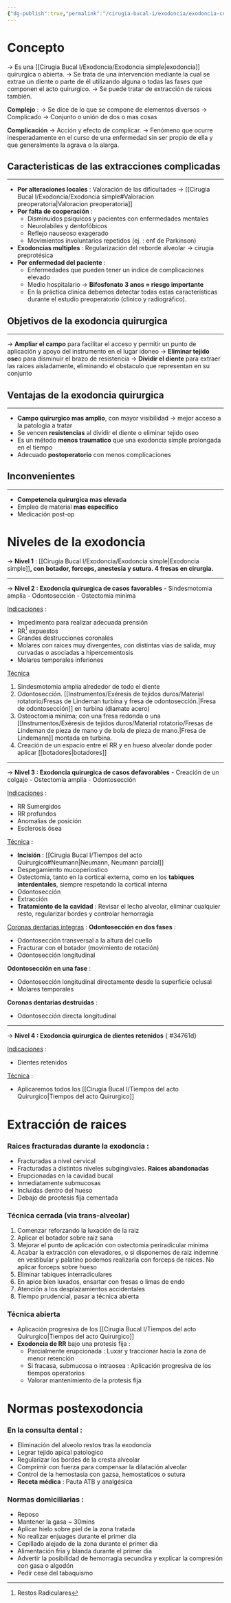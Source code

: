 ```yaml
---
{"dg-publish":true,"permalink":"/cirugia-bucal-i/exodoncia/exodoncia-compleja/"}
---
```



[^1]: Restos Radiculares
# Concepto

 → Es una [[Cirugia Bucal I/Exodoncia/Exodoncia simple\|exodoncia]] quirurgica o abierta.
 → Se trata de una intervención mediante la cual se extrae un diente o parte de él utilizando alguna o todas las fases que componen el acto quirurgico.
→ Se puede tratar de extracción de raices también.

**Complejo** :
→ Se dice de lo que se compone de elementos diversos
→ Complicado
→ Conjunto o unión de dos o mas cosas

**Complicación**
→ Acción y efecto de complicar.
→ Fenómeno que ocurre inesperadamente en el curso de una enfermedad sin ser propio de
ella y que generalmente la agrava o la alarga.
## Caracteristicas de las extracciones complicadas
---
- **Por alteraciones locales** : Valoración de las dificultades →  [[Cirugia Bucal I/Exodoncia/Exodoncia simple#Valoracion preoperatoria\|Valoracion preoperatoria]]
- **Por falta de cooperación** : 
	- Disminuidos psiquicos y pacientes con enfermedades mentales
	- Neurolabiles y dentofóbicos
	- Reflejo nauseoso exagerado
	- Movimientos involuntarios repetidos (ej. : enf de Parkinson)
- **Exodoncias multiples** : Regularización del reborde alveolar → cirugia preprotésica
- **Por enfermedad del paciente** : 
	- Enfermedades que pueden tener un indice de complicaciones elevado
	- Medio hospitalario → **Bifosfonato 3 anos = riesgo importante**
	- En la práctica clínica debemos detectar todas estas características durante el estudio preoperatorio (clínico y radiográfico).

## Objetivos de la exodoncia quirurgica
---
→ **Ampliar el campo** para facilitar el acceso y permitir un punto de aplicación y apoyo del instrumento en el lugar idoneo
→ **Eliminar tejido ose**o para disminuir el brazo de resistencia
→ **Dividir el diente** para extraer las raices aisladamente, eliminando el obstaculo que representan en su conjunto

## Ventajas de la exodoncia quirurgica
---
- **Campo quirurgico mas amplio**, con mayor visibilidad → mejor acceso a la patologia a tratar
- Se vencen **resistencias** al dividir el diente o eliminar tejido oseo
- Es un método **menos traumatico** que una exodoncia simple prolongada en el tiempo
- Adecuado **postoperatorio** con menos complicaciones

## Inconvenientes
---
- **Competencia quirurgica mas elevada**
- Empleo de material **mas especifico**
- Medicación post-op

# Niveles de la exodoncia

→ **Nivel 1** : [[Cirugia Bucal I/Exodoncia/Exodoncia simple\|Exodoncia simple]]**, con botador, forceps, anestesia y sutura. 4 fresas en cirurgia.**

---
→ **Nivel 2 :  Exodoncia quirurgica de casos favorables**
	- Sindesmotomia amplia
	- Odontosección
	- Ostectomia minima

<u>Indicaciones</u> : 
- Impedimento para realizar adecuada prensión
- RR[^1] expuestos
- Grandes destrucciones coronales
- Molares con raices muy divergentes, con distintas vias de salida, muy curvadas o asociadas a hipercementosis
- Molares temporales inferiones

<u>Técnica</u>
1. Sindesmotomia amplia alrededor de todo el diente
2. Odontosección. [[Instrumentos/Exéresis de tejidos duros/Material rotatorio/Fresas de Lindeman turbina y fresa de odontosección.\|Fresa de odontosección]] en turbina (diamate acero)
3. Osteoctomia minima; con una fresa redonda o una [[Instrumentos/Exéresis de tejidos duros/Material rotatorio/Fresas de Lindeman de pieza de mano y de bola de pieza de mano.\|Fresa de Lindemann]] montada en turbina.
4. Creación de un espacio entre el RR y en hueso alveolar donde poder aplicar [[botadores\|botadores]]
---
→ **Nivel 3 : Exodoncia quirurgica de casos defavorables**
	 - Creación de un colgajo
	 - Ostectomia amplia
	 - Odontosección

<u>Indicaciones</u> : 
- RR Sumergidos
- RR profundos
- Anomalias de posición
- Esclerosis ósea

<u>Técnica</u> : 
- **Incisión** : [[Cirugia Bucal I/Tiempos del acto Quirurgico#Neumann\|Neumann, Neumann parcial]]
- Despegamiento mucoperiostico
- Ostectomia, tanto en la cortical externa, como en los **tabiques interdentales**, siempre respetando la cortical interna
- Odontosección
- Extracción
- **Tratamiento de la cavidad** : Revisar el lecho alveolar, eliminar cualquier resto, regularizar bordes y controlar hemorragia

<u>Coronas dentarias integras</u> : 
**Odontosección en dos fases** : 
- Odontosección transversal a la altura del cuello
- Fracturar con el botador (movimiento de rotación)
- Odontosección longitudinal

**Odontosección en una fase** : 
- Odontosección longitudinal directamente desde la superficie oclusal
- Molares temporales

**Coronas dentarias destruidas** : 
- Odontosección directa longitudinal
---

→ **Nivel 4 : Exodoncia quirurgica de dientes retenidos**
{ #34761d}


<u>Indicaciones</u> : 
- Dientes retenidos

<u>Técnica</u> : 
- Aplicaremos todos los [[Cirugia Bucal I/Tiempos del acto Quirurgico\|Tiempos del acto Quirurgico]]

# Extracción de raices

### Raices fracturadas durante la exodoncia  :
- Fracturadas a nivel cervical
- Fracturadas a distintos niveles subgingivales. **Raices abandonadas**
- Erupcionadas en la cavidad bucal
- Inmediatamente submucosas
- Incluidas dentro del hueso
- Debajo de prootesis fija cementada

### Técnica cerrada (via trans-alveolar)
1. Comenzar reforzando la luxación de la raiz
2. Aplicar el botador sobre raiz sana
3. Mejorar el punto de aplicación con ostectomia periradicular minima
4. Acabar la extracción con elevadores, o si disponemos de raiz indemne en vestibular y palatino podemos realizarla con forceps de raices. No aplicar forceps sobre hueso
5. Eliminar tabiques interradiculares
6. En apice bien luxados, ensartar con fresas o limas de endo
7. Atención a los desplazamientos accidentales
8. Tiempo prudencial, pasar a técnica abierta

### Técnica abierta
- Aplicación progresiva de los [[Cirugia Bucal I/Tiempos del acto Quirurgico\|Tiempos del acto Quirurgico]]
- **Exodoncia de RR** bajo una protesis fija : 
	- Parcialmente erupcionada : Luxar y traccionar hacia la zona de menor retención
	- Si fracasa, submucosa o intraosea : Aplicación progresiva de los tiempos operatorios
	- Valorar mantenimiento de la protesis fija

# Normas postexodoncia 

### En la consulta dental : 
- Eliminación del alveolo restos tras la exodoncia 
- Legrar tejido apical patologico
- Regularizar los bordes de la cresta alveolar
- Comprimir con fuerza para compensar la dilatación alveolar
- Control de la hemostasia con gazsa, hemostaticos o sutura
- **Receta médica** : Pauta ATB y analgésica

### Normas domiciliarias : 
- Reposo
- Mantener la gasa ~ 30mins
- Aplicar hielo sobre piel de la zona tratada
- No realizar enjuages durante el primer dia
- Cepillado alejado de la zona durante el primer dia
- Alimentación fria y blanda durante el primer dia
- Advertir la posibilidad de hemorragia secundira y explicar la compresión con gasa o algodón
- Pedir cese del tabaquismo